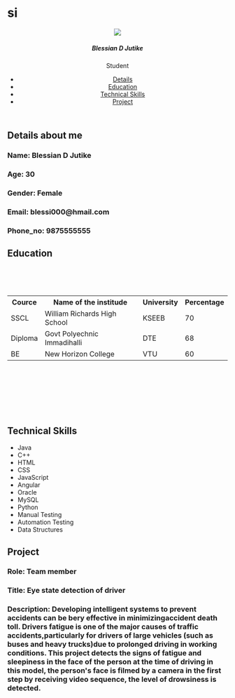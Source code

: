 # si
<!DOCTYPE html>
<html lang="en">
<head>
    <meta charset="UTF-8"
    <meta name="viewpoint" content="width=device-width, initial-scale=1.0">
       <title>Document</title>
       <link rel="stylesheet" href="sty.css">
       
</head>
<body>
    <header>
       <div class="user">
       <img src="photo.jpg">
       <h5 class="nm">Blessian D Jutike</h5>
       <p class="jb">Student</p>
       </div>
       <nav class="nv">
          <ul>
             <li><a href="#Details">Details</a></li>
             <li><a href="#Education">Education</a></li>
             <li><a href="#Technical Skills">Technical Skills</a></li>
             <li><a href="#Project">Project</a></li>
          </ul>
       </nav>
    </header>
    <section class="Details" id="Details">
        <h1 class="heading"><span>Details about me</span></h1>
        <div class="Row">
        <div class="det">
             <h3><span>Name: </span>Blessian D Jutike</h3>
             <h3><span>Age: </span>30</h3>
             <h3><span>Gender: </span>Female</h3>
             <h3><span>Email: </span>blessi000@hmail.com</h3>
             <h3><span>Phone_no: </span>9875555555</h3>    
        </div>
    </div>
    </section>
<section class="Education" id="Education">
    <h1 class="title"><span>Education</span></h1><br><br><br>
    <table>
        <tr>
            <th>Cource</th>
            <th>Name of the institude</th>
            <th>University</th>
            <th>Percentage</th>
        </tr>
        <tr>
            <td>SSCL</td>
            <td>William Richards High School</td>
            <td>KSEEB</td>
            <td>70</td>
        </tr>
        <tr>
            <td>Diploma</td>
            <td>Govt Polyechnic Immadihalli</td>
            <td>DTE</td>
            <td>68</td>
        </tr>
        <tr>
            <td>BE</td>
            <td>New Horizon College</td>
            <td>VTU</td>
            <td>60</td>
        </tr>
    </table>
</section>
<br><br><br><br><br><br>
<section class="Technical Skills" id="Technical Skills">
    <h1 class="head"><span>Technical Skills</span></h1>
    <div>
    <ul id="lis">
        <li>Java</li>
        <li>C++</li>
        <li>HTML</li>
        <li>CSS</li>
        <li>JavaScript</li>
        <li>Angular</li>
        <li>Oracle</li>
        <li>MySQL</li>
        <li>Python</li>
        <li>Manual Testing</li>
        <li>Automation Testing</li>
        <li>Data Structures</li>
    </ul>
</div>
</section>
<section class="Project" id="Project">
    <h1 class="heading"><span>Project</span></h1>
    <div class="Row">
        <div class="det">
    <h3><span>Role: </span>Team member</h3>
    <h3><span>Title: </span>Eye state detection of driver</h3>
    <h3><span>Description: </span>Developing intelligent systems to prevent accidents
                can be bery effective in minimizingaccident death toll. 
                Drivers fatigue is one of the major causes of traffic 
                accidents,particularly for drivers of large vehicles
                (such as buses and heavy trucks)due to prolonged driving
                in working conditions. This project detects the signs of 
                fatigue and sleepiness in the face of the person at the 
                time of driving in this model, the person's face is filmed 
                by a camera in the first step by receiving video sequence, 
                the level of drowsiness is detected.</h3>
            </div>
</div>
</section>
</body>
</html>
